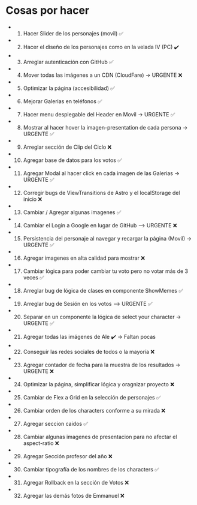 # Cosas por hacer

-   1. Hacer Slider de los personajes (movil) ✅
-   2. Hacer el diseño de los personajes como en la velada IV (PC) ✔️
-   3. Arreglar autenticación con GitHub ✅
-   4. Mover todas las imágenes a un CDN (CloudFare) -> URGENTE ❌
-   5. Optimizar la página (accesibilidad) ✅
-   6. Mejorar Galerias en teléfonos ✅
-   7. Hacer menu desplegable del Header en Movil -> URGENTE ✅
-   8. Mostrar al hacer hover la imagen-presentation de cada persona -> URGENTE ✅
-   9. Arreglar sección de Clip del Ciclo ❌
-   10. Agregar base de datos para los votos ✅
-   11. Agregar Modal al hacer click en cada imagen de las Galerias -> URGENTE ✅
-   12. Corregir bugs de ViewTransitions de Astro y el localStorage del inicio ❌
-   13. Cambiar / Agregar algunas imagenes ✅
-   14. Cambiar el Login a Google en lugar de GitHub --> URGENTE ❌
-   15. Persistencia del personaje al navegar y recargar la página (Movil) -> URGENTE ✅
-   16. Agregar imagenes en alta calidad para mostrar ❌
-   17. Cambiar lógica para poder cambiar tu voto pero no votar más de 3 veces ✅
-   18. Arreglar bug de lógica de clases en componente ShowMemes ✅
-   19. Arreglar bug de Sesión en los votos --> URGENTE ✅
-   20. Separar en un componente la lógica de select your character -> URGENTE ✅
-   21. Agregar todas las imágenes de Ale ✔️ -> Faltan pocas
-   22. Conseguir las redes sociales de todos o la mayoría ❌
-   23. Agregar contador de fecha para la muestra de los resultados -> URGENTE ❌
-   24. Optimizar la página, simplificar lógica y oragnizar proyecto ❌
-   25. Cambiar de Flex a Grid en la selección de personajes ✅
-   26. Cambiar orden de los characters conforme a su mirada ❌
-   27. Agregar seccion caidos ✅
-   28. Cambiar algunas imagenes de presentacion para no afectar el aspect-ratio ❌
-   29. Agregar Sección profesor del año ❌
-   30. Cambiar tipografía de los nombres de los characters ✅
-   31. Agregar Rollback en la sección de Votos ❌
-   32. Agregar las demás fotos de Emmanuel ❌